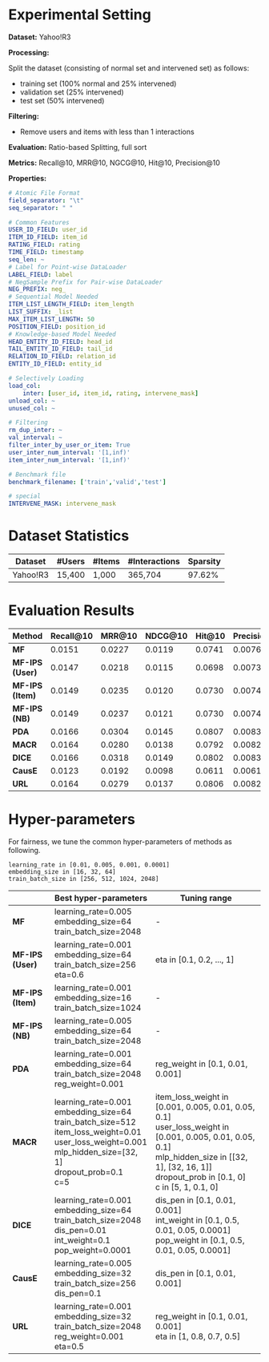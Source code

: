 # Experimental Setting

**Dataset:** Yahoo!R3

**Processing:** 

Split the dataset (consisting of normal set and intervened set) as follows:
- training set (100% normal and 25% intervened)
- validation set (25% intervened)
- test set (50% intervened)

**Filtering:** 
- Remove users and items with less than 1 interactions

**Evaluation:** Ratio-based Splitting, full sort

**Metrics:** Recall@10, MRR@10, NGCG@10, Hit@10, Precision@10

**Properties:**

```yaml
# Atomic File Format
field_separator: "\t"
seq_separator: " "

# Common Features
USER_ID_FIELD: user_id
ITEM_ID_FIELD: item_id
RATING_FIELD: rating
TIME_FIELD: timestamp
seq_len: ~
# Label for Point-wise DataLoader
LABEL_FIELD: label
# NegSample Prefix for Pair-wise DataLoader
NEG_PREFIX: neg_
# Sequential Model Needed
ITEM_LIST_LENGTH_FIELD: item_length
LIST_SUFFIX: _list
MAX_ITEM_LIST_LENGTH: 50
POSITION_FIELD: position_id
# Knowledge-based Model Needed
HEAD_ENTITY_ID_FIELD: head_id
TAIL_ENTITY_ID_FIELD: tail_id
RELATION_ID_FIELD: relation_id
ENTITY_ID_FIELD: entity_id

# Selectively Loading
load_col:
    inter: [user_id, item_id, rating, intervene_mask]
unload_col: ~
unused_col: ~

# Filtering
rm_dup_inter: ~
val_interval: ~
filter_inter_by_user_or_item: True
user_inter_num_interval: '[1,inf)'
item_inter_num_interval: '[1,inf)'

# Benchmark file
benchmark_filename: ['train','valid','test']

# special
INTERVENE_MASK: intervene_mask
```

# Dataset Statistics

| Dataset    | #Users | #Items | #Interactions | Sparsity |
| ---------- | ------ | ------ | ------------- | -------- |
| Yahoo!R3   | 15,400 | 1,000  |   365,704     | 97.62%   |

# Evaluation Results

| Method               | Recall@10 | MRR@10 | NDCG@10 | Hit@10 | Precision@10 |
| -------------------- | --------- | ------ | ------- | ------ | ------------ |
| **MF**               | 0.0151    | 0.0227 | 0.0119  | 0.0741 | 0.0076       |
| **MF-IPS (User)**    | 0.0147    | 0.0218 | 0.0115  | 0.0698 | 0.0073       |
| **MF-IPS (Item)**    | 0.0149    | 0.0235 | 0.0120  | 0.0730 | 0.0074       |
| **MF-IPS (NB)**      | 0.0149    | 0.0237 | 0.0121  | 0.0730 | 0.0074       |
| **PDA**              | 0.0166    | 0.0304 | 0.0145  | 0.0807 | 0.0083       |
| **MACR**             | 0.0164    | 0.0280 | 0.0138  | 0.0792 | 0.0082       |
| **DICE**             | 0.0166    | 0.0318 | 0.0149  | 0.0802 | 0.0083       |
| **CausE**            | 0.0123    | 0.0192 | 0.0098  | 0.0611 | 0.0061       |
| **URL**              | 0.0164    | 0.0279 | 0.0137  | 0.0806 | 0.0082       |

# Hyper-parameters
For fairness, we tune the common hyper-parameters of methods as following. 
```
learning_rate in [0.01, 0.005, 0.001, 0.0001]
embedding_size in [16, 32, 64]
train_batch_size in [256, 512, 1024, 2048]
```

|                      | Best hyper-parameters                                        | Tuning range                                                 |
| -------------------- | ------------------------------------------------------------ | ------------------------------------------------------------ |
| **MF**               | learning_rate=0.005<br />embedding_size=64<br />train_batch_size=2048 |-  |
| **MF-IPS (User)**    | learning_rate=0.001<br />embedding_size=64<br />train_batch_size=256<br />eta=0.6 | eta in [0.1, 0.2, ..., 1] |
| **MF-IPS (Item)**    | learning_rate=0.001<br />embedding_size=16<br />train_batch_size=1024 |-  |
| **MF-IPS (NB)**      | learning_rate=0.005<br />embedding_size=64<br />train_batch_size=2048 |-  |
| **PDA**              | learning_rate=0.001<br />embedding_size=64<br />train_batch_size=2048<br />reg_weight=0.001 | reg_weight in [0.1, 0.01, 0.001] |
| **MACR**             | learning_rate=0.001<br />embedding_size=64<br />train_batch_size=512<br />item_loss_weight=0.01<br />user_loss_weight=0.001<br />mlp_hidden_size=[32, 1]<br />dropout_prob=0.1<br />c=5 | item_loss_weight in [0.001, 0.005, 0.01, 0.05, 0.1]<br />user_loss_weight in [0.001, 0.005, 0.01, 0.05, 0.1]<br />mlp_hidden_size in [[32, 1], [32, 16, 1]]<br />dropout_prob in [0.1, 0]<br />c in [5, 1, 0.1, 0] |
| **DICE**             | learning_rate=0.001<br />embedding_size=64<br />train_batch_size=2048<br />dis_pen=0.01<br />int_weight=0.1<br />pop_weight=0.0001 | dis_pen in [0.1, 0.01, 0.001]<br />int_weight in [0.1, 0.5, 0.01, 0.05, 0.0001]<br />pop_weight in [0.1, 0.5, 0.01, 0.05, 0.0001]|
| **CausE**            | learning_rate=0.005<br />embedding_size=32<br />train_batch_size=256<br />dis_pen=0.1 | dis_pen in [0.1, 0.01, 0.001] |
| **URL**              | learning_rate=0.001<br />embedding_size=32<br />train_batch_size=2048<br />reg_weight=0.001<br />eta=0.5 | reg_weight in [0.1, 0.01, 0.001]<br />eta in [1, 0.8, 0.7, 0.5] |
